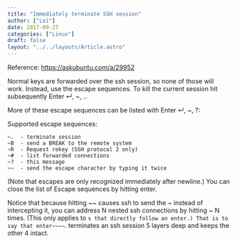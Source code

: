 ```yaml
---
title: "Immediately terminate SSH session"
author: ["Lei"]
date: 2017-09-27
categories: ["Linux"]
draft: false
layout: "../../layouts/Article.astro"
---
```


Reference: <https://askubuntu.com/a/29952>

Normal keys are forwarded over the ssh session, so none of those will
work. Instead, use the escape sequences. To kill the current session
hit subsequently Enter ↵, ~, ..

More of these escape sequences can be listed with Enter ↵, ~, ?:

Supported escape sequences:

```text
~.  - terminate session
~B  - send a BREAK to the remote system
~R  - Request rekey (SSH protocol 2 only)
~#  - list forwarded connections
~?  - this message
~~  - send the escape character by typing it twice
```

(Note that escapes are only recognized immediately after newline.)
You can close the list of Escape sequences by hitting enter.

Notice that because hitting ~~ causes ssh to send the ~ instead of
intercepting it, you can address N nested ssh connections by hitting ~
N times. (This only applies to `s that directly follow an enter.) That
 is to say that enter~~~~`. terminates an ssh session 5 layers deep and
keeps the other 4 intact.
